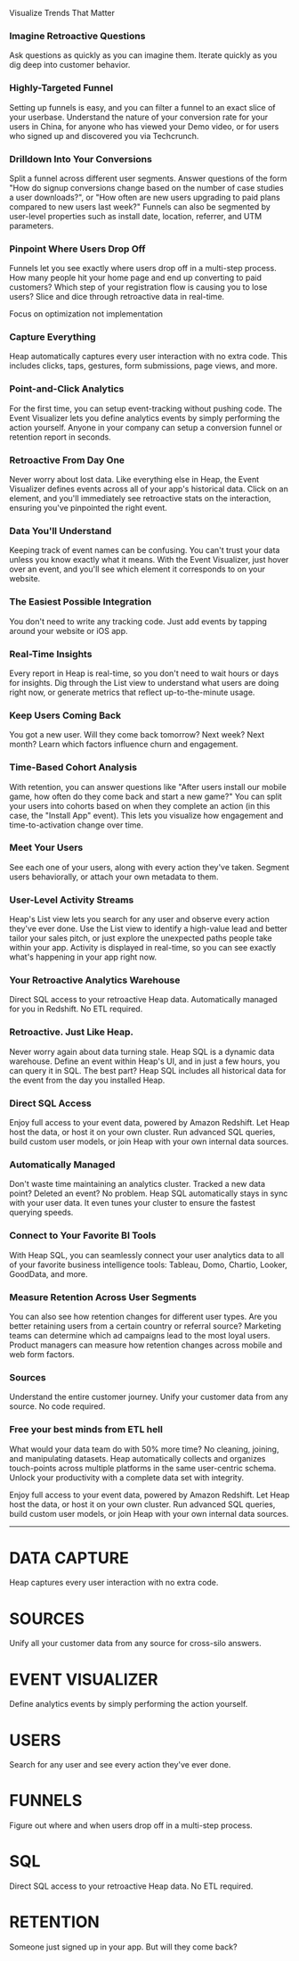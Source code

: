 
Visualize Trends That Matter

### Imagine Retroactive Questions
Ask questions as quickly as you can imagine them. 
Iterate quickly as you dig deep into customer behavior.

### Highly-Targeted Funnel
Setting up funnels is easy, and you can filter a funnel to an exact slice of your userbase. Understand the nature of your conversion rate for your users in China, for anyone who has viewed your Demo video, or for users who signed up and discovered you via Techcrunch.

### Drilldown Into Your Conversions
Split a funnel across different user segments. Answer questions of the form "How do signup conversions change based on the number of case studies a user downloads?", or "How often are new users upgrading to paid plans compared to new users last week?" Funnels can also be segmented by user-level properties such as install date, location, referrer, and UTM parameters.

### Pinpoint Where Users Drop Off
Funnels let you see exactly where users drop off in a multi-step process. How many people hit your home page and end up converting to paid customers? Which step of your registration flow is causing you to lose users?
Slice and dice through retroactive data in real-time. 

Focus on optimization not implementation 

### Capture Everything
Heap automatically captures every user interaction with no extra code.
This includes clicks, taps, gestures, form submissions, page views, and more.

### Point-and-Click Analytics
For the first time, you can setup event-tracking without pushing code. The Event Visualizer lets you define analytics events by simply performing the action yourself. Anyone in your company can setup a conversion funnel or retention report in seconds.

### Retroactive From Day One
Never worry about lost data. Like everything else in Heap, the Event Visualizer defines events across all of your app's historical data. Click on an element, and you'll immediately see retroactive stats on the interaction, ensuring you've pinpointed the right event.

### Data You'll Understand
Keeping track of event names can be confusing. You can't trust your data unless you know exactly what it means. With the Event Visualizer, just hover over an event, and you'll see which element it corresponds to on your website.

### The Easiest Possible Integration
You don't need to write any tracking code. 
Just add events by tapping around your website or iOS app.

### Real-Time Insights
Every report in Heap is real-time, so you don't need to wait hours or days for insights. Dig through the List view to understand what users are doing right now, or generate metrics that reflect up-to-the-minute usage.

### Keep Users Coming Back
You got a new user. Will they come back tomorrow? Next week? Next month?
Learn which factors influence churn and engagement.

### Time-Based Cohort Analysis
With retention, you can answer questions like "After users install our mobile game, how often do they come back and start a new game?" You can split your users into cohorts based on when they complete an action (in this case, the "Install App" event). This lets you visualize how engagement and time-to-activation change over time.

### Meet Your Users
See each one of your users, along with every action they've taken. 
Segment users behaviorally, or attach your own metadata to them.

### User-Level Activity Streams
Heap's List view lets you search for any user and observe every action they've ever done. Use the List view to identify a high-value lead and better tailor your sales pitch, or just explore the unexpected paths people take within your app. Activity is displayed in real-time, so you can see exactly what's happening in your app right now.

### Your Retroactive Analytics Warehouse
Direct SQL access to your retroactive Heap data. 
Automatically managed for you in Redshift. No ETL required.

### Retroactive. Just Like Heap.
Never worry again about data turning stale. Heap SQL is a dynamic data warehouse. Define an event within Heap's UI, and in just a few hours, you can query it in SQL. The best part? Heap SQL includes all historical data for the event from the day you installed Heap.

  
### Direct SQL Access
Enjoy full access to your event data, powered by Amazon Redshift. Let Heap host the data, or host it on your own cluster. Run advanced SQL queries, build custom user models, or join Heap with your own internal data sources.

### Automatically Managed
Don't waste time maintaining an analytics cluster. Tracked a new data point? Deleted an event? No problem. Heap SQL automatically stays in sync with your user data. It even tunes your cluster to ensure the fastest querying speeds.

### Connect to Your Favorite BI Tools
With Heap SQL, you can seamlessly connect your user analytics data to all of your favorite business intelligence tools: Tableau, Domo, Chartio, Looker, GoodData, and more.




### Measure Retention Across User Segments
You can also see how retention changes for different user types. Are you better retaining users from a certain country or referral source? Marketing teams can determine which ad campaigns lead to the most loyal users. Product managers can measure how retention changes across mobile and web form factors.




### Sources
Understand the entire customer journey. 
Unify your customer data from any source. No code required.

### Free your best minds from ETL hell
What would your data team do with 50% more time? No cleaning, joining, and manipulating datasets. Heap automatically collects and organizes touch-points across multiple platforms in the same user-centric schema. Unlock your productivity with a complete data set with integrity.

Enjoy full access to your event data, powered by Amazon Redshift. Let Heap host the data, or host it on your own cluster. Run advanced SQL queries, build custom user models, or join Heap with your own internal data sources.



-----------

# DATA CAPTURE
Heap captures every user interaction with no extra code.
  
# SOURCES
Unify all your customer data from any source for cross-silo answers.
  
# EVENT VISUALIZER
Define analytics events by simply performing the action yourself.

# USERS
Search for any user and see every action they've ever done.

# FUNNELS
Figure out where and when users drop off in a multi-step process.

# SQL
Direct SQL access to your retroactive Heap data. No ETL required.

# RETENTION
Someone just signed up in your app. But will they come back?

